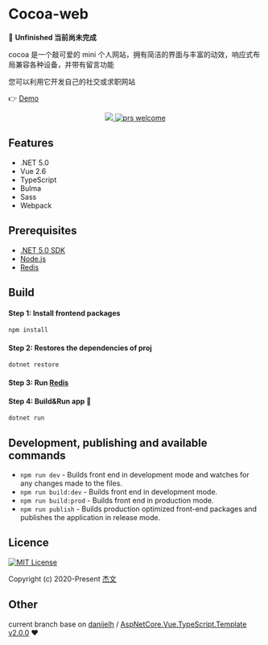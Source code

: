 # Cocoa-web
🚧 __Unfinished 当前尚未完成__

cocoa 是一个敲可爱的 mini 个人网站，拥有简洁的界面与丰富的动效，响应式布局兼容各种设备，并带有留言功能

您可以利用它开发自己的社交或求职网站

👉 [Demo](https://surbowl.online)

<p style="text-align:center">
    <a href="./LICENSE">
      <img src="https://img.shields.io/badge/license-MIT-blue.svg?style=flat" />
    </a>
    <a href="./pulls">
        <img src="https://img.shields.io/badge/PRs-welcome-brightgreen.svg" alt="prs welcome">
    </a>
</p>

## Features
- .NET 5.0
- Vue 2.6
- TypeScript
- Bulma
- Sass
- Webpack

## Prerequisites
- [.NET 5.0 SDK](https://dotnet.microsoft.com/download/dotnet-core)
- [Node.js](https://nodejs.org)
- [Redis](https://github.com/redis/redis/releases)

## Build
#### Step 1: Install frontend packages
    npm install
#### Step 2: Restores the dependencies of proj
    dotnet restore
#### Step 3: Run [Redis](https://redis.io/topics/quickstart)

#### Step 4: Build&Run app 🚀
    dotnet run

## Development, publishing and available commands
- `npm run dev` - Builds front end in development mode and watches for any changes made to the files.
- `npm run build:dev` - Builds front end in development mode.
- `npm run build:prod` - Builds front end in production mode.
- `npm run publish` - Builds production optimized front-end packages and publishes the application in release mode.

## Licence
[![MIT License](https://img.shields.io/badge/license-MIT-blue.svg?style=flat)](/LICENSE)

Copyright (c) 2020-Present [杰文](https://github.com/Surbowl)

## Other
current branch base on [danijelh](https://github.com/danijelh) / [AspNetCore.Vue.TypeScript.Template v2.0.0](https://github.com/danijelh/aspnetcore-vue-typescript-template/releases/tag/v2.0.0) ❤
